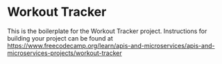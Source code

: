 # Workout Tracker

This is the boilerplate for the Workout Tracker project. Instructions for building your project can be found at https://www.freecodecamp.org/learn/apis-and-microservices/apis-and-microservices-projects/workout-tracker
